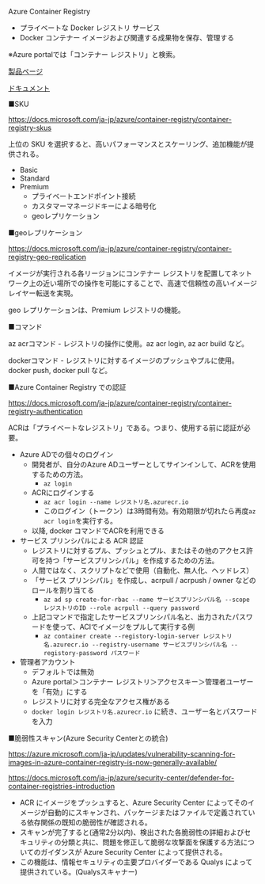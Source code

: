 Azure Container Registry

- プライベートな Docker レジストリ サービス
- Docker コンテナー イメージおよび関連する成果物を保存、管理する

※Azure portalでは「コンテナー レジストリ」と検索。

[製品ページ](https://azure.microsoft.com/ja-jp/services/container-registry/)

[ドキュメント](https://docs.microsoft.com/ja-jp/azure/container-registry/container-registry-intro)

■SKU

https://docs.microsoft.com/ja-jp/azure/container-registry/container-registry-skus

上位の SKU を選択すると、高いパフォーマンスとスケーリング、追加機能が提供される。

- Basic
- Standard
- Premium
  - プライベートエンドポイント接続
  - カスタマーマネージドキーによる暗号化
  - geoレプリケーション

■geoレプリケーション

https://docs.microsoft.com/ja-jp/azure/container-registry/container-registry-geo-replication

イメージが実行される各リージョンにコンテナー レジストリを配置してネットワーク上の近い場所での操作を可能にすることで、高速で信頼性の高いイメージ レイヤー転送を実現。

geo レプリケーションは、Premium レジストリの機能。

■コマンド

az acrコマンド - レジストリの操作に使用。az acr login, az acr build など。

dockerコマンド - レジストリに対するイメージのプッシュやプルに使用。docker push, docker pull など。

■Azure Container Registry での認証

https://docs.microsoft.com/ja-jp/azure/container-registry/container-registry-authentication

ACRは「プライベートなレジストリ」である。つまり、使用する前に認証が必要。

- Azure ADでの個々のログイン
  - 開発者が、自分のAzure ADユーザーとしてサインインして、ACRを使用するための方法。
    - `az login`
  - ACRにログインする
    - `az acr login --name レジストリ名.azurecr.io`
    - このログイン（トークン）は3時間有効。有効期限が切れたら再度`az acr login`を実行する。
  - 以降, docker コマンドでACRを利用できる
- サービス プリンシパルによる ACR 認証
  - レジストリに対するプル、プッシュとプル、またはその他のアクセス許可を持つ「サービスプリンシパル」を作成するための方法。
  - 人間ではなく、スクリプトなどで使用（自動化、無人化、ヘッドレス）
  - 「サービス プリンシパル」を作成し、acrpull / acrpush / owner などのロールを割り当てる
    - `az ad sp create-for-rbac --name サービスプリンシパル名 --scope レジストリのID --role acrpull --query password`
  - 上記コマンドで指定したサービスプリンシパル名と、出力されたパスワードを使って、ACIでイメージをプルして実行する例
    - `az container create --registory-login-server レジストリ名.azurecr.io --registry-username サービスプリンシパル名 --registory-password パスワード`
- 管理者アカウント
  - デフォルトでは無効
  - Azure portal＞コンテナー レジストリ＞アクセスキー＞管理者ユーザー を「有効」にする
  - レジストリに対する完全なアクセス権がある
  - `docker login レジストリ名.azurecr.io` に続き、ユーザー名とパスワードを入力

■脆弱性スキャン(Azure Security Centerとの統合)

https://azure.microsoft.com/ja-jp/updates/vulnerability-scanning-for-images-in-azure-container-registry-is-now-generally-available/

https://docs.microsoft.com/ja-jp/azure/security-center/defender-for-container-registries-introduction

- ACR にイメージをプッシュすると、Azure Security Center によってそのイメージが自動的にスキャンされ、パッケージまたはファイルで定義されている依存関係の既知の脆弱性が確認される。
- スキャンが完了すると(通常2分以内)、検出された各脆弱性の詳細およびセキュリティの分類と共に、問題を修正して脆弱な攻撃面を保護する方法についてのガイダンスが Azure Security Center によって提供される。
- この機能は、情報セキュリティの主要プロバイダーである Qualys によって提供されている。(Qualysスキャナー)
